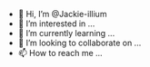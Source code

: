 - 👋 Hi, I’m @Jackie-illium
- 👀 I’m interested in ...
- 🌱 I’m currently learning ...
- 💞️ I’m looking to collaborate on ...
- 📫 How to reach me ...

<!---
Jackie-illium/Jackie-illium is a ✨ special ✨ repository because its `README.md` (this file) appears on your GitHub profile.
You can click the Preview link to take a look at your changes.
--->
